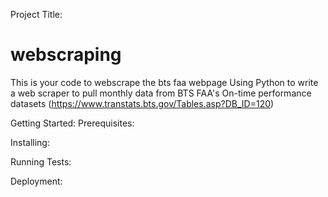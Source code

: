 Project Title:
# webscraping
This is your code to webscrape the bts faa webpage
Using Python to write a web scraper to pull monthly data from BTS FAA's On-time performance datasets (https://www.transtats.bts.gov/Tables.asp?DB_ID=120)

Getting Started:
Prerequisites:

Installing:

Running Tests:

Deployment:
